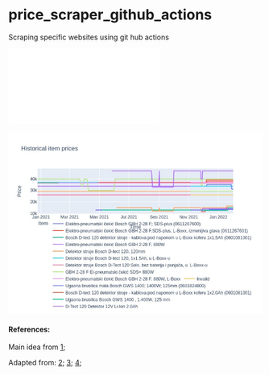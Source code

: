 # price_scraper_github_actions
Scraping specific websites using git hub actions

![Interactive prices history](./data/prices.html)

![Prices history](./data/prices.jpg)

#### References: 

Main idea from [1](https://simonwillison.net/2021/Mar/5/git-scraping/); 

Adapted from: 
[2](https://yasoob.me/posts/github-actions-web-scraper-schedule-tutorial/);
[3](https://canovasjm.netlify.app/2020/11/29/github-actions-run-a-python-script-on-schedule-and-commit-changes/#name-checkout-repo-content);
[4](https://docs.github.com/en/actions/quickstart);